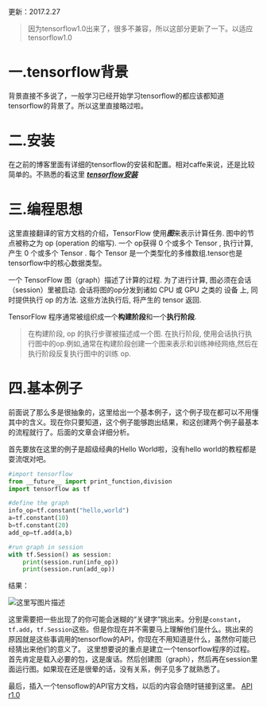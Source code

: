 更新：2017.2.27

>因为tensorflow1.0出来了，很多不兼容，所以这部分更新了一下。以适应tensorflow1.0

# 一.tensorflow背景
背景直接不多说了，一般学习已经开始学习tensorflow的都应该都知道tensorflow的背景了。所以这里直接略过啦。

# 二.安装
在之前的博客里面有详细的tensorflow的安装和配置。相对caffe来说，还是比较简单的。不熟悉的看这里 [***tensorflow安装***](http://blog.csdn.net/xierhacker/article/details/53035989)
# 三.编程思想

这里直接翻译的官方文档的介绍，TensorFlow 使用***图***来表示计算任务. 图中的节点被称之为 op (operation 的缩写). 一个 op获得 0 个或多个 Tensor , 执行计算, 产生 0 个或多个 Tensor . 每个 Tensor 是一个类型化的多维数组.tensor也是tensorflow中的核心数据类型。

一个 TensorFlow 图（graph）描述了计算的过程. 为了进行计算, 图必须在会话（session）里被启动. 会话将图的op分发到诸如 CPU 或 GPU 之类的 设备 上, 同时提供执行 op 的方法. 这些方法执行后, 将产生的 tensor 返回.

TensorFlow 程序通常被组织成一个**构建阶段**和一个**执行阶段**.

>在构建阶段, op 的执行步骤被描述成一个图.
在执行阶段, 使用会话执行执行图中的op.例如,通常在构建阶段创建一个图来表示和训练神经网络,然后在执行阶段反复执行图中的训练 op.



# 四.基本例子

前面说了那么多是很抽象的，这里给出一个基本例子，这个例子现在都可以不用懂其中的含义。现在你只要知道，这个例子能够跑出结果，和这创建两个例子最基本的流程就行了。后面的文章会详细分析。

首先要放在这里的例子是超级经典的Hello World啦，没有hello world的教程都是耍流氓对吧。


```python
#import tensorflow
from __future__ import print_function,division
import tensorflow as tf

#define the graph
info_op=tf.constant("hello,world")
a=tf.constant(10)
b=tf.constant(20)
add_op=tf.add(a,b)

#run graph in session
with tf.Session() as session:
    print(session.run(info_op))
    print(session.run(add_op))
```
结果：

![这里写图片描述](http://img.blog.csdn.net/20161109161921494)

这里需要把一些出现了的你可能会迷糊的“关键字”挑出来。分别是`constant`，`tf.add`，`tf.Session`这些。但是你现在并不需要马上理解他们是什么。挑出来的原因就是这些事调用的tensorflow的API，你现在不用知道是什么，虽然你可能已经猜出来他们的意义了。
这里想要说的重点是建立一个tensorflow程序的过程。首先肯定是载入必要的包，这是废话。然后创建图（graph），然后再在session里面运行图。如果现在还是很晕的话，没有关系，例子见多了就熟悉了。

最后，插入一个tensoflow的API官方文档，以后的内容会随时链接到这里。
[API r1.0](https://www.tensorflow.org/api_docs/python/)
